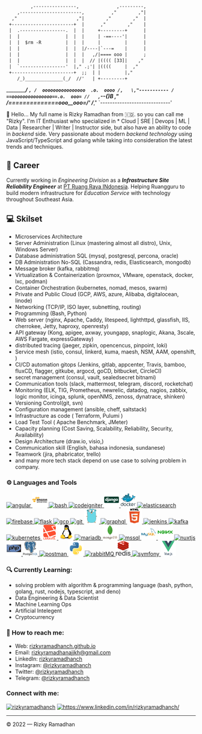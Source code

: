              ,----------------,              ,---------,
        ,-----------------------,          ,"        ,"|
      ,"                      ,"|        ,"        ,"  |
     +-----------------------+  |      ,"        ,"    |
     |  .-----------------.  |  |     +---------+      |
     |  |                 |  |  |     | -==----'|      |
     |  |  $rm -R         |  |  |     |         |      |
     |  |                 |  |  |/----|`---=    |      |
     |  |                 |  |  |   ,/|==== ooo |      ;
     |  |                 |  |  |  // |(((( [33]|    ,"
     |  `-----------------'  |," .;'| |((((     |  ,"
     +-----------------------+  ;;  | |         |,"
        /_)______________(_/  //'   | +---------+
   ___________________________/___  `,
  /  oooooooooooooooo  .o.  oooo /,   \,"-----------
 / ==ooooooooooooooo==.o.  ooo= //   ,`\--{)B     ,"
/_==__==========__==_ooo__ooo=_/'   /___________,"
`-----------------------------'

👋 Hello... My full name is Rizky Ramadhan from 🇮🇩. so you can call me "Rizky". I'm IT Enthusiast who specialized in * Cloud | SRE | Devops | ML | Data | Researcher | Writer | Instructor side, but also have an ability to code in *backend* side. Very passionate about modern *backend technology* using JavaScript/TypeScript and golang while taking into consideration the latest trends and techniques.

## 💼 Career
Currently working in *Engineering Division* as a  ***Infrastructure Site Reliability Engineer*** at [PT Ruang Raya INdonesia](https://www.linkedin.com/company/ruangguru-com/). Helping Ruangguru to build modern infrastructure for *Education Service* with technology throughout Southeast Asia.


## 💻 Skilset
- Microservices Architecture
- Server Administration (Linux (mastering almost all distro), Unix, Windows Server)
- Database administration SQL (mysql, postgresql, percona, oracle)
- DB Administration No-SQL (Cassandra, redis, Elasticsearch, mongodb)
- Message broker (kafka, rabbitmq)
- Virtualization & Containerization (proxmox, VMware, openstack, docker, lxc, podman)
- Container Orchestration (kubernetes, nomad, mesos, swarm)
- Private and Public Cloud (GCP, AWS, azure, Alibaba, digitalocean, linode)
- Networking (TCP/IP, ISO layer, subnetting, routing)
- Programming (Bash, Python)
- Web server (nginx, Apache, Caddy, litespeed, lighthttpd, glassfish, IIS, cherrokee, Jetty, haproxy, openresty)
- API gateway (Kong, apigee, axway, youngapp, snaplogic, Akana, 3scale, AWS Fargate, expressGateway)
- distributed tracing (jaeger, zipkin, opencencus, pinpoint, loki)
- Service mesh (istio, consul, linkerd, kuma, maesh, NSM, AAM, openshift, )
- CI/CD automation gitops (Jenkins, gitlab, appcenter, Travis, bamboo, fluxCD, flagger, gitkube, argocd, goCD, bitbucket, CircleCI)
- secret management (consul, vault, sealedsecret bitnami)
- Communication tools (slack, mattermost, telegram, discord, rocketchat)
- Monitoring (ELK, TIG, Prometheus, newrelic, datadog, nagios, zabbix, logic monitor, icinga, splunk, openNMS, zenoss, dynatrace, shinken)
- Versioning Control(git, svn)
- Configuration management (ansible, cheff, saltstack)
- Infrastructure as code ( Terraform, Pulumi )
- Load Test Tool ( Apache Benchmark, JMeter)
- Capacity planning (Cost Saving, Scalability, Reliability, Security, Availability)
- Design Architecture (draw.io, visio,)
- Communication skill (English, bahasa indonesia, sundanese)
- Teamwork (jira, phabricator, trello)
- and many more tech stack depend on use case to solving problem in company.

### ⚙️ Languages and Tools
<p align="left"> <a href="https://angular.io" target="_blank"> <img src="https://angular.io/assets/images/logos/angular/angular.svg" alt="angular" width="40" height="40"/> </a> <a href="https://aws.amazon.com" target="_blank"> <img src="https://raw.githubusercontent.com/devicons/devicon/master/icons/amazonwebservices/amazonwebservices-original-wordmark.svg" alt="aws" width="40" height="40"/> </a> <a href="https://www.gnu.org/software/bash/" target="_blank"> <img src="https://www.vectorlogo.zone/logos/gnu_bash/gnu_bash-icon.svg" alt="bash" width="40" height="40"/> </a> <a href="https://codeigniter.com" target="_blank"> <img src="https://cdn.worldvectorlogo.com/logos/codeigniter.svg" alt="codeigniter" width="40" height="40"/> </a> <a href="https://www.djangoproject.com/" target="_blank"> <img src="https://raw.githubusercontent.com/devicons/devicon/master/icons/django/django-original.svg" alt="django" width="40" height="40"/> </a> <a href="https://www.docker.com/" target="_blank"> <img src="https://raw.githubusercontent.com/devicons/devicon/master/icons/docker/docker-original-wordmark.svg" alt="docker" width="40" height="40"/> </a> <a href="https://www.elastic.co" target="_blank"> <img src="https://www.vectorlogo.zone/logos/elastic/elastic-icon.svg" alt="elasticsearch" width="40" height="40"/> </a> <a href="https://firebase.google.com/" target="_blank"> <img src="https://www.vectorlogo.zone/logos/firebase/firebase-icon.svg" alt="firebase" width="40" height="40"/> </a> <a href="https://flask.palletsprojects.com/" target="_blank"> <img src="https://www.vectorlogo.zone/logos/pocoo_flask/pocoo_flask-icon.svg" alt="flask" width="40" height="40"/> </a> <a href="https://cloud.google.com" target="_blank"> <img src="https://www.vectorlogo.zone/logos/google_cloud/google_cloud-icon.svg" alt="gcp" width="40" height="40"/> </a> <a href="https://git-scm.com/" target="_blank"> <img src="https://www.vectorlogo.zone/logos/git-scm/git-scm-icon.svg" alt="git" width="40" height="40"/> </a> <a href="https://golang.org" target="_blank"> <img src="https://raw.githubusercontent.com/devicons/devicon/master/icons/go/go-original.svg" alt="go" width="40" height="40"/> </a> <a href="https://graphql.org" target="_blank"> <img src="https://www.vectorlogo.zone/logos/graphql/graphql-icon.svg" alt="graphql" width="40" height="40"/> </a> <a href="https://www.w3.org/html/" target="_blank"> <img src="https://raw.githubusercontent.com/devicons/devicon/master/icons/html5/html5-original-wordmark.svg" alt="html5" width="40" height="40"/> </a> <a href="https://www.jenkins.io" target="_blank"> <img src="https://www.vectorlogo.zone/logos/jenkins/jenkins-icon.svg" alt="jenkins" width="40" height="40"/> </a> <a href="https://kafka.apache.org/" target="_blank"> <img src="https://www.vectorlogo.zone/logos/apache_kafka/apache_kafka-icon.svg" alt="kafka" width="40" height="40"/> </a> <a href="https://kubernetes.io" target="_blank"> <img src="https://www.vectorlogo.zone/logos/kubernetes/kubernetes-icon.svg" alt="kubernetes" width="40" height="40"/> </a> <a href="https://laravel.com/" target="_blank"> <img src="https://raw.githubusercontent.com/devicons/devicon/master/icons/laravel/laravel-plain-wordmark.svg" alt="laravel" width="40" height="40"/> </a> <a href="https://www.linux.org/" target="_blank"> <img src="https://raw.githubusercontent.com/devicons/devicon/master/icons/linux/linux-original.svg" alt="linux" width="40" height="40"/> </a> <a href="https://mariadb.org/" target="_blank"> <img src="https://www.vectorlogo.zone/logos/mariadb/mariadb-icon.svg" alt="mariadb" width="40" height="40"/> </a> <a href="https://www.mongodb.com/" target="_blank"> <img src="https://raw.githubusercontent.com/devicons/devicon/master/icons/mongodb/mongodb-original-wordmark.svg" alt="mongodb" width="40" height="40"/> </a> <a href="https://www.microsoft.com/en-us/sql-server" target="_blank"> <img src="https://www.svgrepo.com/show/303229/microsoft-sql-server-logo.svg" alt="mssql" width="40" height="40"/> </a> <a href="https://www.mysql.com/" target="_blank"> <img src="https://raw.githubusercontent.com/devicons/devicon/master/icons/mysql/mysql-original-wordmark.svg" alt="mysql" width="40" height="40"/> </a> <a href="https://www.nginx.com" target="_blank"> <img src="https://raw.githubusercontent.com/devicons/devicon/master/icons/nginx/nginx-original.svg" alt="nginx" width="40" height="40"/> </a> <a href="https://nuxtjs.org/" target="_blank"> <img src="https://www.vectorlogo.zone/logos/nuxtjs/nuxtjs-icon.svg" alt="nuxtjs" width="40" height="40"/> </a> <a href="https://www.php.net" target="_blank"> <img src="https://raw.githubusercontent.com/devicons/devicon/master/icons/php/php-original.svg" alt="php" width="40" height="40"/> </a> <a href="https://www.postgresql.org" target="_blank"> <img src="https://raw.githubusercontent.com/devicons/devicon/master/icons/postgresql/postgresql-original-wordmark.svg" alt="postgresql" width="40" height="40"/> </a> <a href="https://postman.com" target="_blank"> <img src="https://www.vectorlogo.zone/logos/getpostman/getpostman-icon.svg" alt="postman" width="40" height="40"/> </a> <a href="https://www.python.org" target="_blank"> <img src="https://raw.githubusercontent.com/devicons/devicon/master/icons/python/python-original.svg" alt="python" width="40" height="40"/> </a> <a href="https://www.rabbitmq.com" target="_blank"> <img src="https://www.vectorlogo.zone/logos/rabbitmq/rabbitmq-icon.svg" alt="rabbitMQ" width="40" height="40"/> </a> <a href="https://redis.io" target="_blank"> <img src="https://raw.githubusercontent.com/devicons/devicon/master/icons/redis/redis-original-wordmark.svg" alt="redis" width="40" height="40"/> </a> <a href="https://symfony.com" target="_blank"> <img src="https://symfony.com/logos/symfony_black_03.svg" alt="symfony" width="40" height="40"/> </a> <a href="https://vuejs.org/" target="_blank"> <img src="https://raw.githubusercontent.com/devicons/devicon/master/icons/vuejs/vuejs-original-wordmark.svg" alt="vuejs" width="40" height="40"/> </a> </p>

### 🔍 Currently Learning:
- solving problem with algorithm & programming language (bash, python, golang, rust, nodejs, typescript, and deno)
- Data Engineering & Data Scientist
- Machine Learning Ops
- Artificial Intelegent
- Cryptocurrency

### 🚀 How to reach me:
- Web: [rizkyramadhanch.github.io](https://rizkyramadhanch.github.io)
- Email: [rizkyramadhanajjkh@gmail.com](mailto:rizkyramadhanajjkh@gmail.com)
- LinkedIn: [rizkyramadhanch](https://www.linkedin.com/in/rizkyramadhanch/)
- Instagram: [@rizkyramadhanch](https://www.instagram.com/rizkyramadhanch/)
- Twitter: [@rizkyramadhanch](https://twitter.com/rizkyramadhanch)
- Telegram: [@rizkyramadhanch](https://t.me/rizkyramadhanch)


<h3 align="left">Connect with me:</h3>
<p align="left">
<a href="https://twitter.com/rizkyramadhanch" target="blank"><img align="center" src="https://raw.githubusercontent.com/rahuldkjain/github-profile-readme-generator/master/src/images/icons/Social/twitter.svg" alt="rizkyramadhanch" height="30" width="40" /></a>
<a href="https://www.linkedin.com/in/rizkyramadhanch/" target="blank"><img align="center" src="https://raw.githubusercontent.com/rahuldkjain/github-profile-readme-generator/master/src/images/icons/Social/linked-in-alt.svg" alt="https://www.linkedin.com/in/rizkyramadhanch/" height="30" width="40" /></a>
</p>

---

© 2022 — Rizky Ramadhan
